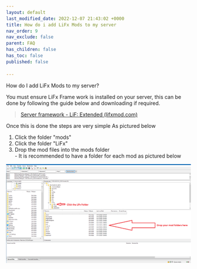 ```yaml
---
layout: default
last_modified_date: 2022-12-07 21:43:02 +0000
title: How do i add LiFx Mods to my server
nav_order: 9
nav_exclude: false
parent: FAQ
has_children: false
has_toc: false
published: false

---
```


How do I add LiFx Mods to my server?  
  
You must ensure LiFx Frame work is installed on your server, this can be done by following the guide below and downloading if required.

> [Server framework - LiF: Extended (lifxmod.com)](https://lifxmod.com/Docs/server-framework.html)

Once this is done the steps are very simple As pictured below

1. Click the folder "mods"
2. Click the folder "LiFx"
3. Drop the mod files into the mods folder  
   \- It is recommended to have a folder for each mod as pictured below

![](/uploads/howtomodinstallation.png)